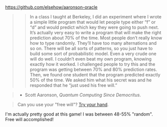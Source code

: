 https://github.com/elsehow/aaronson-oracle

> > In a class I taught at Berkeley, I did an experiment where I wrote a simple little program that would let people type either “f” or “d” and would predict which key they were going to push next. It’s actually very easy to write a program that will make the right prediction about 70% of the time. Most people don’t really know how to type randomly. They’ll have too many alternations and so on. There will be all sorts of patterns, so you just have to build some sort of probabilistic model. Even a very crude one will do well. I couldn’t even beat my own program, knowing exactly how it worked. I challenged people to try this and the program was getting between 70% and 80% prediction rates. Then, we found one student that the program predicted exactly 50% of the time. We asked him what his secret was and he responded that he “just used his free will.”

> - Scott Aaronson, _Quantum Computing Since Democritus_.

> Can you use your "free will"? [Try your hand](http://people.ischool.berkeley.edu/~nick/aaronson-oracle).

I'm actually pretty good at this game! I was between 48-55% "random". Free will accomplished!